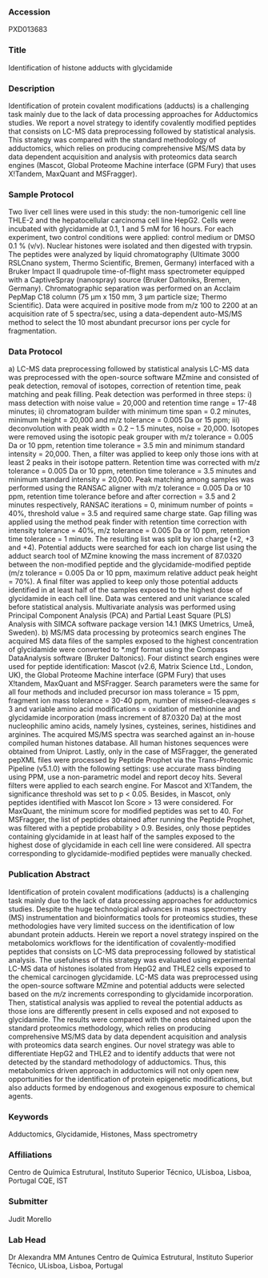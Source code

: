 ### Accession
PXD013683

### Title
Identification of histone adducts with glycidamide

### Description
Identification of protein covalent modifications (adducts) is a challenging task mainly due to the lack of data processing approaches for Adductomics studies. We report a novel strategy to identify covalently modified peptides that consists on LC-MS data preprocessing followed by statistical analysis. This strategy was compared with the standard methodology of adductomics, which relies on producing comprehensive MS/MS data by data dependent acquisition and analysis with proteomics data search engines (Mascot, Global Proteome Machine interface (GPM Fury) that uses X!Tandem, MaxQuant  and MSFragger).

### Sample Protocol
Two liver cell lines were used in this study: the non-tumorigenic cell line THLE-2 and the hepatocellular carcinoma cell line HepG2. Cells were incubated with glycidamide at 0.1, 1 and 5 mM for 16 hours. For each experiment, two control conditions were applied: control medium or DMSO 0.1 % (v/v).  Nuclear histones were isolated and then digested with trypsin. The peptides were analyzed by liquid chromatography (Ultimate 3000 RSLCnano system, Thermo Scientific, Bremen, Germany) interfaced with a Bruker Impact II quadrupole time-of-flight mass spectrometer equipped with a CaptiveSpray (nanospray) source (Bruker Daltoniks, Bremen, Germany). Chromatographic separation was performed on an Acclaim PepMap C18 column (75 µm x 150 mm, 3 µm particle size; Thermo Scientific).  Data were acquired in positive mode from m/z 100 to 2200 at an acquisition rate of 5 spectra/sec, using a data-dependent auto-MS/MS method to select the 10 most abundant precursor ions per cycle for fragmentation.

### Data Protocol
a) LC-MS data preprocessing followed by statistical analysis LC-MS data was preprocessed with the open-source software MZmine and consisted of peak detection, removal of isotopes, correction of retention time, peak matching and peak filling. Peak detection was performed in three steps: i) mass detection with noise value = 20,000 and retention time range = 17-48 minutes; ii) chromatogram builder with minimum time span = 0.2 minutes, minimum height = 20,000 and m/z tolerance = 0.005 Da or 15 ppm; iii) deconvolution with peak width = 0.2 – 1.5 minutes, noise = 20,000. Isotopes were removed using the isotopic peak grouper with m/z tolerance = 0.005 Da or 10 ppm, retention time tolerance = 3.5 min and minimum standard intensity = 20,000. Then, a filter was applied to keep only those ions with at least 2 peaks in their isotope pattern. Retention time was corrected with m/z tolerance = 0.005 Da or 10 ppm, retention time tolerance = 3.5 minutes and minimum standard intensity = 20,000. Peak matching among samples was performed using the RANSAC aligner with m/z tolerance = 0.005 Da or 10 ppm, retention time tolerance before and after correction = 3.5 and 2 minutes respectively, RANSAC iterations = 0, minimum number of points = 40%, threshold value = 3.5 and required same charge state. Gap filling was applied using the method peak finder with retention time correction with intensity tolerance = 40%, m/z tolerance = 0.005 Da or 10 ppm, retention time tolerance = 1 minute. The resulting list was split by ion charge (+2, +3 and +4). Potential adducts were searched for each ion charge list using the adduct search tool of MZmine knowing the mass increment of 87.0320 between the non-modified peptide and the glycidamide-modified peptide (m/z tolerance = 0.005 Da or 10 ppm, maximum relative adduct peak height = 70%). A final filter was applied to keep only those potential adducts identified in at least half of the samples exposed to the highest dose of glycidamide in each cell line. Data was centered and unit variance scaled before statistical analysis. Multivariate analysis was performed using Principal Component Analysis (PCA) and Partial Least Square (PLS) Analysis with SIMCA software package version 14.1 (MKS Umetrics, Umeå, Sweden). b) MS/MS data processing by proteomics search engines The acquired MS data files of the samples exposed to the highest concentration of glycidamide were converted to *.mgf format using the Compass DataAnalysis software (Bruker Daltonics). Four distinct search engines were used for peptide identification: Mascot (v2.6, Matrix Science Ltd., London, UK), the Global Proteome Machine interface (GPM Fury) that uses X!tandem, MaxQuant and MSFragger. Search parameters were the same for all four methods and included precursor ion mass tolerance = 15 ppm, fragment ion mass tolerance = 30-40 ppm, number of missed-cleavages ≤ 3 and variable amino acid modifications = oxidation of methionine and glycidamide incorporation (mass increment of 87.0320 Da) at the most nucleophilic amino acids, namely lysines, cysteines, serines, histidines and arginines. The acquired MS/MS spectra was searched against an in-house compiled human histones database. All human histones sequences were obtained from Uniprot. Lastly, only in the case of MSFragger, the generated pepXML files were processed by Peptide Prophet via the Trans-Proteomic Pipeline (v5.1.0)  with the following settings: use accurate mass binding using PPM, use a non-parametric model and report decoy hits. Several filters were applied to each search engine. For Mascot and X!Tandem, the significance threshold was set to p < 0.05. Besides, in Mascot, only peptides identified with Mascot Ion Score > 13 were considered. For MaxQuant, the minimum score for modified peptides was set to 40. For MSFragger, the list of peptides obtained after running the Peptide Prophet, was filtered with a peptide probability > 0.9. Besides, only those peptides containing glycidamide in at least half of the samples exposed to the highest dose of glycidamide in each cell line were considered. All spectra corresponding to glycidamide-modified peptides were manually checked.

### Publication Abstract
Identification of protein covalent modifications (adducts) is a challenging task mainly due to the lack of data processing approaches for adductomics studies. Despite the huge technological advances in mass spectrometry (MS) instrumentation and bioinformatics tools for proteomics studies, these methodologies have very limited success on the identification of low abundant protein adducts. Herein we report a novel strategy inspired on the metabolomics workflows for the identification of covalently-modified peptides that consists on LC-MS data preprocessing followed by statistical analysis. The usefulness of this strategy was evaluated using experimental LC-MS data of histones isolated from HepG2 and THLE2 cells exposed to the chemical carcinogen glycidamide. LC-MS data was preprocessed using the open-source software MZmine and potential adducts were selected based on the <i>m/z</i> increments corresponding to glycidamide incorporation. Then, statistical analysis was applied to reveal the potential adducts as those ions are differently present in cells exposed and not exposed to glycidamide. The results were compared with the ones obtained upon the standard proteomics methodology, which relies on producing comprehensive MS/MS data by data dependent acquisition and analysis with proteomics data search engines. Our novel strategy was able to differentiate HepG2 and THLE2 and to identify adducts that were not detected by the standard methodology of adductomics. Thus, this metabolomics driven approach in adductomics will not only open new opportunities for the identification of protein epigenetic modifications, but also adducts formed by endogenous and exogenous exposure to chemical agents.

### Keywords
Adductomics, Glycidamide, Histones, Mass spectrometry

### Affiliations
Centro de Química Estrutural, Instituto Superior Técnico, ULisboa, Lisboa, Portugal
CQE, IST

### Submitter
Judit Morello

### Lab Head
Dr Alexandra MM Antunes
Centro de Química Estrutural, Instituto Superior Técnico, ULisboa, Lisboa, Portugal



